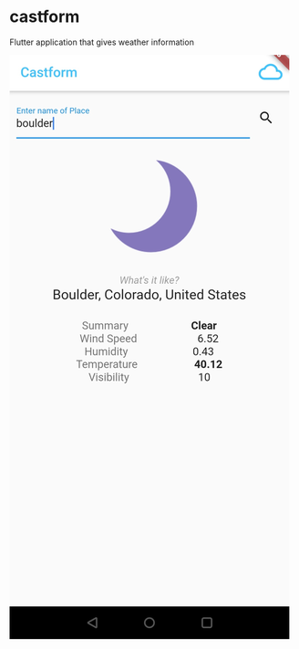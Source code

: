 # castform

Flutter application that gives weather information

![Snapshot](/castform-snap.jpg?s=0.1)
